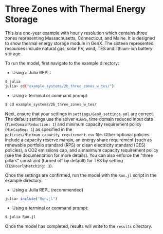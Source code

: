 # Three Zones with Thermal Energy Storage

This is a one-year example with hourly resolution which contains three zones representing Massachusetts, Connecticut, and Maine. It is designed to show thermal energy storage module in GenX. The sixteen represented resources include natural gas, solar PV, wind, TES and lithium-ion battery storage.

To run the model, first navigate to the example directory:

- Using a Julia REPL:

```bash
$ julia
julia> cd("example_systems/2b_three_zones_w_tes/")
```

- Using a terminal or command prompt:
```bash
$ cd example_systems/2b_three_zones_w_tes/
``` 
   
Next, ensure that your settings in `settings/GenX_settings.yml` are correct. The default settings use the solver `HiGHS`, time domain reduced input data (`TimeDomainReduction: 1`) and minimum capacity requirement policy (`MinCapReq: 1`) as specified in the `policies/Minimum_capacity_requirement.csv` file. Other optional policies include a capacity reserve margin, an energy share requirement (such as renewable portfolio standard (RPS) or clean electricity standard (CES) policies), a CO2 emissions cap, and a maximum capacity requirement policy (see the documentation for more details). You can also enforce the "three pillars" constraint (turned off by default) for TES by setting (`TESHourlyMatching: 1`).

Once the settings are confirmed, run the model with the `Run.jl` script in the example directory:

- Using a Julia REPL (recommended)
```julia
julia> include("Run.jl")
```
- Using a terminal or command prompt:
```bash
$ julia Run.jl
```

Once the model has completed, results will write to the `results` directory.

